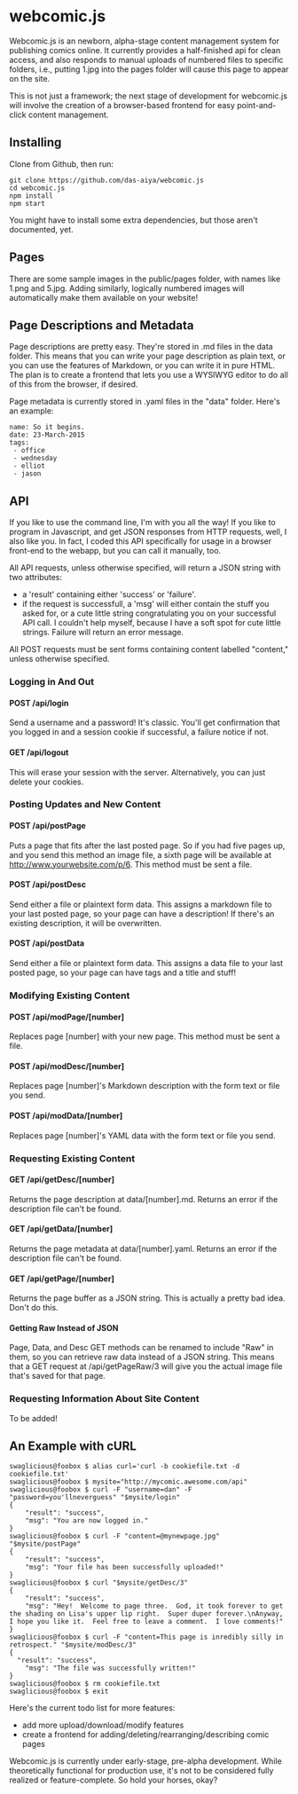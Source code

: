 # webcomic.js
Webcomic.js is an newborn, alpha-stage content management system for publishing comics online.  It currently provides a half-finished api for clean access, and also responds to manual uploads of numbered files to specific folders, i.e., putting 1.jpg into the pages folder will cause this page to appear on the site.

This is not just a framework; the next stage of development for webcomic.js will involve the creation of a browser-based frontend for easy point-and-click content management.

## Installing

Clone from Github, then run:

	git clone https://github.com/das-aiya/webcomic.js
	cd webcomic.js
	npm install
	npm start

You might have to install some extra dependencies, but those aren't documented, yet.

## Pages
There are some sample images in the public/pages folder, with names like 1.png and 5.jpg.  Adding similarly, logically numbered images will automatically make them available on your website!

## Page Descriptions and Metadata
Page descriptions are pretty easy.  They're stored in .md files in the data folder.  This means that you can write your page description as plain text, or you can use the features of Markdown, or you can write it in pure HTML.  The plan is to create a frontend that lets you use a WYSIWYG editor to do all of this from the browser, if desired.

Page metadata is currently stored in .yaml files in the "data" folder.  Here's an example:

	name: So it begins.
	date: 23-March-2015
	tags: 
	 - office
	 - wednesday
	 - elliot
	 - jason

## API
If you like to use the command line, I'm with you all the way!  If you like to program in Javascript, and get JSON responses from HTTP requests, well, I also like you.  In fact, I coded this API specifically for usage in a browser front-end to the webapp, but you can call it manually, too.

All API requests, unless otherwise specified, will return a JSON string with two attributes:
- a 'result' containing either 'success' or 'failure'.
- if the request is successfull, a 'msg' will either contain the stuff you asked for, or a cute little string congratulating you on your successful API call.  I couldn't help myself, because I have a soft spot for cute little strings.  Failure will return an error message.

All POST requests must be sent forms containing content labelled "content," unless otherwise specified.

### Logging in And Out
#### POST /api/login
Send a username and a password!  It's classic.  You'll get confirmation that you logged in and a session cookie if successful, a failure notice if not.

#### GET /api/logout
This will erase your session with the server.  Alternatively, you can just delete your cookies.

### Posting Updates and New Content
#### POST /api/postPage
Puts a page that fits after the last posted page.  So if you had five pages up, and you send this method an image file, a sixth page will be available at http://www.yourwebsite.com/p/6.  This method must be sent a file.

#### POST /api/postDesc
Send either a file or plaintext form data.  This assigns a markdown file to your last posted page, so your page can have a description!  If there's an existing description, it will be overwritten.

#### POST /api/postData
Send either a file or plaintext form data.  This assigns a data file to your last posted page, so your page can have tags and a title and stuff!

### Modifying Existing Content
#### POST /api/modPage/[number]
Replaces page [number] with your new page. This method must be sent a file.

#### POST /api/modDesc/[number]
Replaces page [number]'s Markdown description with the form text or file you send.

#### POST /api/modData/[number]
Replaces page [number]'s YAML data with the form text or file you send.

### Requesting Existing Content
#### GET /api/getDesc/[number]
Returns the page description at data/[number].md.  Returns an error if the description file can't be found.

#### GET /api/getData/[number]
Returns the page metadata at data/[number].yaml.  Returns an error if the description file can't be found.

#### GET /api/getPage/[number]
Returns the page buffer as a JSON string.  This is actually a pretty bad idea.  Don't do this.

#### Getting Raw Instead of JSON
Page, Data, and Desc GET methods can be renamed to include "Raw" in them, so you can retrieve raw data instead of a JSON string.  This means that a GET request at /api/getPageRaw/3 will give you the actual image file that's saved for that page.

### Requesting Information About Site Content
To be added!

## An Example with cURL
	swaglicious@foobox $ alias curl='curl -b cookiefile.txt -d cookiefile.txt'
	swaglicious@foobox $ mysite="http://mycomic.awesome.com/api"
	swaglicious@foobox $ curl -F "username=dan" -F "password=you'llneverguess" "$mysite/login"
	{
		"result": "success",
		"msg": "You are now logged in."
	}
	swaglicious@foobox $ curl -F "content=@mynewpage.jpg" "$mysite/postPage"
	{
		"result": "success",
		"msg": "Your file has been successfully uploaded!"
	}
	swaglicious@foobox $ curl "$mysite/getDesc/3"
	{
		"result": "success",
		"msg": "Hey!  Welcome to page three.  God, it took forever to get the shading on Lisa's upper lip right.  Super duper forever.\nAnyway, I hope you like it.  Feel free to leave a comment.  I love comments!"
	}
	swaglicious@foobox $ curl -F "content=This page is inredibly silly in retrospect." "$mysite/modDesc/3"
	{
	  "result": "success",
		"msg": "The file was successfully written!"
	}
	swaglicious@foobox $ rm cookiefile.txt
	swaglicious@foobox $ exit

Here's the current todo list for more features:

- add more upload/download/modify features
- create a frontend for adding/deleting/rearranging/describing comic pages

Webcomic.js is currently under early-stage, pre-alpha development.  While theoretically functional for production use, it's not to be considered fully realized or feature-complete.  So hold your horses, okay?
